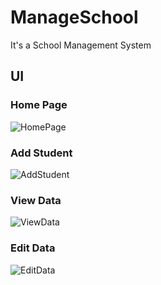 # ManageSchool
It's a School Management System

## UI ##

### Home Page ###

![HomePage](https://user-images.githubusercontent.com/49648562/148141461-5117634a-2b7f-4726-a267-b4657ae9857f.png)


### Add Student ###

![AddStudent](https://user-images.githubusercontent.com/49648562/148141489-5e6da4df-9b76-4f02-be1e-58e89b66b147.png)


### View Data ###

![ViewData](https://user-images.githubusercontent.com/49648562/148141574-4f3a53ab-427d-45ff-9f84-bcf91347a912.png)


### Edit Data ###

![EditData](https://user-images.githubusercontent.com/49648562/148141617-5ca239e0-2b0e-48a0-8b34-2b84c8437218.png)
